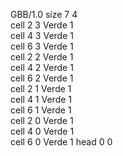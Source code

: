 <gs-board> GBB/1.0
size 7 4  
cell 2 3 Verde 1  
cell 4 3 Verde 1  
cell 6 3 Verde 1   
cell 2 2 Verde 1  
cell 4 2 Verde 1  
cell 6 2 Verde 1   
cell 2 1 Verde 1  
cell 4 1 Verde 1  
cell 6 1 Verde 1   
cell 2 0 Verde 1  
cell 4 0 Verde 1  
cell 6 0 Verde 1 
head 0 0 </gs-board>
